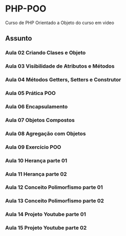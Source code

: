 # PHP-POO
Curso de PHP Orientado a Objeto do curso em video

## Assunto

### Aula 02 Criando Clases e Objeto
### Aula 03 Visibilidade de Atributos e Métodos
### Aula 04 Métodos Getters, Setters e Construtor
### Aula 05 Prática POO
### Aula 06 Encapsulamento
### Aula 07 Objetos Compostos
### Aula 08 Agregação com Objetos
### Aula 09 Exercício POO
### Aula 10 Herança parte 01
### Aula 11 Herança parte 02
### Aula 12 Conceito Polimorfismo parte 01
### Aula 13 Conceito Polimorfismo parte 02
### Aula 14 Projeto Youtube parte 01
### Aula 15 Projeto Youtube parte 02